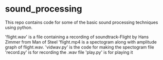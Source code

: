 # sound_processing
This repo contains code for some of the basic sound processing techniques using python.

'flight.wav' is a file containing a recording of soundtrack-Flight by Hans Zimmer from Man of Steel
'flight.mp4 is a spectogram along with amplitude graph of flight.wav.
'vidwav.py' is the code for making the spectogram file 
'record.py' is for recording the .wav file
'play.py' is for playing it
